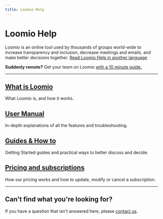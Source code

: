 ```yaml
---
title: Loomio Help
---
```

# Loomio Help

<div class="subtitle"><p>Loomio is an online tool used by thousands of groups world-wide to increase transparency and inclusion, decrease meetings and emails, and make better decisions together. <a href="https://translate.google.com/translate?hl=auto&sl=en&tl=auto&u=help.loomio.org">Read Loomio Help in another language</a></p><p><b>Suddenly remote?</b> Get your team on Loomio <a href="https://blog.loomio.org/2020/03/19/remote-work-kit/?utm_campaign=help_front_page_revis&utm_term=email" target="_blank">with a 10 minute guide.</a></p></div>

***
## [What is Loomio](/en/user_manual/overview)
What Loomio is, and how it works.

## [User Manual](user_manual)
In-depth explanations of all the features and troubleshooting.

## [Guides & How to](guides)
Getting Started guides and practical ways to better discuss and decide.

## [Pricing and subscriptions](subscriptions)
How our pricing works and how to update, modify or cancel a subscription.

***

## Can't find what you're looking for?

If you have a question that isn't answered here, please [contact us](https://www.loomio.org/contact).
